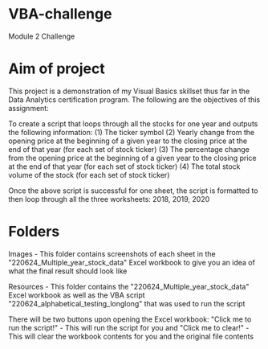 # VBA-challenge
Module 2 Challenge

# Aim of project 
   This project is a demonstration of my Visual Basics skillset thus far in the Data Analytics certification program.
   The following are the objectives of this assignment:
    
To create a script that loops through all the stocks for one year and outputs the following information: (1) The ticker symbol (2) Yearly change from the opening price at the beginning of a given year to the closing price at the end of that year (for each set of stock ticker) (3) The percentage change from the opening price at the beginning of a given year to the closing price at the end of that year (for each set of stock ticker) (4) The total stock volume of the stock (for each set of stock ticker)
    
Once the above script is successful for one sheet, the script is formatted to then loop through all the three worksheets: 2018, 2019, 2020

# Folders
   Images - This folder contains screenshots of each sheet in the "220624_Multiple_year_stock_data" Excel workbook to give you an idea of what the final result should      look like
   
   Resources - This folder contains the "220624_Multiple_year_stock_data" Excel workbook as well as the VBA script "220624_alphabetical_testing_longlong" that was used      to run the script
    
   There will be two buttons upon opening the Excel workbook:
        "Click me to run the script!" - This will run the script for you and 
        "Click me to clear!" - This will clear the workbook contents for you and the original file contents 

